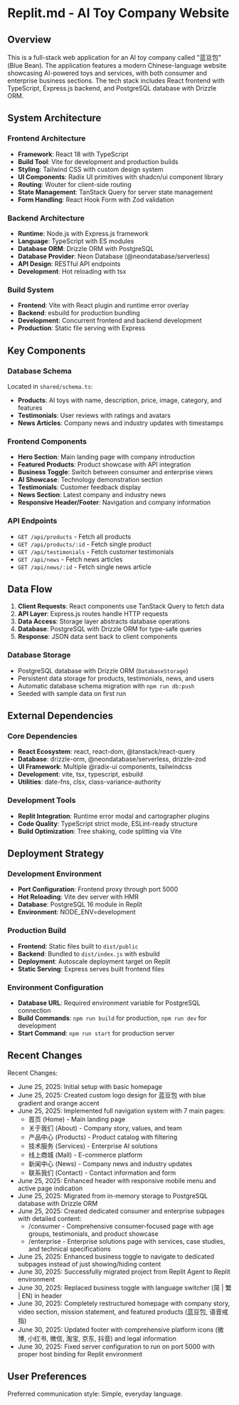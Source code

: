 # Replit.md - AI Toy Company Website

## Overview

This is a full-stack web application for an AI toy company called "蓝豆包" (Blue Bean). The application features a modern Chinese-language website showcasing AI-powered toys and services, with both consumer and enterprise business sections. The tech stack includes React frontend with TypeScript, Express.js backend, and PostgreSQL database with Drizzle ORM.

## System Architecture

### Frontend Architecture
- **Framework**: React 18 with TypeScript
- **Build Tool**: Vite for development and production builds
- **Styling**: Tailwind CSS with custom design system
- **UI Components**: Radix UI primitives with shadcn/ui component library
- **Routing**: Wouter for client-side routing
- **State Management**: TanStack Query for server state management
- **Form Handling**: React Hook Form with Zod validation

### Backend Architecture
- **Runtime**: Node.js with Express.js framework
- **Language**: TypeScript with ES modules
- **Database ORM**: Drizzle ORM with PostgreSQL
- **Database Provider**: Neon Database (@neondatabase/serverless)
- **API Design**: RESTful API endpoints
- **Development**: Hot reloading with tsx

### Build System
- **Frontend**: Vite with React plugin and runtime error overlay
- **Backend**: esbuild for production bundling
- **Development**: Concurrent frontend and backend development
- **Production**: Static file serving with Express

## Key Components

### Database Schema
Located in `shared/schema.ts`:
- **Products**: AI toys with name, description, price, image, category, and features
- **Testimonials**: User reviews with ratings and avatars
- **News Articles**: Company news and industry updates with timestamps

### Frontend Components
- **Hero Section**: Main landing page with company introduction
- **Featured Products**: Product showcase with API integration
- **Business Toggle**: Switch between consumer and enterprise views
- **AI Showcase**: Technology demonstration section
- **Testimonials**: Customer feedback display
- **News Section**: Latest company and industry news
- **Responsive Header/Footer**: Navigation and company information

### API Endpoints
- `GET /api/products` - Fetch all products
- `GET /api/products/:id` - Fetch single product
- `GET /api/testimonials` - Fetch customer testimonials
- `GET /api/news` - Fetch news articles
- `GET /api/news/:id` - Fetch single news article

## Data Flow

1. **Client Requests**: React components use TanStack Query to fetch data
2. **API Layer**: Express.js routes handle HTTP requests
3. **Data Access**: Storage layer abstracts database operations
4. **Database**: PostgreSQL with Drizzle ORM for type-safe queries
5. **Response**: JSON data sent back to client components

### Database Storage
- PostgreSQL database with Drizzle ORM (`DatabaseStorage`)
- Persistent data storage for products, testimonials, news, and users
- Automatic database schema migration with `npm run db:push`
- Seeded with sample data on first run

## External Dependencies

### Core Dependencies
- **React Ecosystem**: react, react-dom, @tanstack/react-query
- **Database**: drizzle-orm, @neondatabase/serverless, drizzle-zod
- **UI Framework**: Multiple @radix-ui components, tailwindcss
- **Development**: vite, tsx, typescript, esbuild
- **Utilities**: date-fns, clsx, class-variance-authority

### Development Tools
- **Replit Integration**: Runtime error modal and cartographer plugins
- **Code Quality**: TypeScript strict mode, ESLint-ready structure
- **Build Optimization**: Tree shaking, code splitting via Vite

## Deployment Strategy

### Development Environment
- **Port Configuration**: Frontend proxy through port 5000
- **Hot Reloading**: Vite dev server with HMR
- **Database**: PostgreSQL 16 module in Replit
- **Environment**: NODE_ENV=development

### Production Build
- **Frontend**: Static files built to `dist/public`
- **Backend**: Bundled to `dist/index.js` with esbuild
- **Deployment**: Autoscale deployment target on Replit
- **Static Serving**: Express serves built frontend files

### Environment Configuration
- **Database URL**: Required environment variable for PostgreSQL connection
- **Build Commands**: `npm run build` for production, `npm run dev` for development
- **Start Command**: `npm run start` for production server

## Recent Changes

Recent Changes:
- June 25, 2025: Initial setup with basic homepage
- June 25, 2025: Created custom logo design for 蓝豆包 with blue gradient and orange accent
- June 25, 2025: Implemented full navigation system with 7 main pages:
  * 首页 (Home) - Main landing page
  * 关于我们 (About) - Company story, values, and team
  * 产品中心 (Products) - Product catalog with filtering
  * 技术服务 (Services) - Enterprise AI solutions
  * 线上商城 (Mall) - E-commerce platform
  * 新闻中心 (News) - Company news and industry updates
  * 联系我们 (Contact) - Contact information and form
- June 25, 2025: Enhanced header with responsive mobile menu and active page indication
- June 25, 2025: Migrated from in-memory storage to PostgreSQL database with Drizzle ORM
- June 25, 2025: Created dedicated consumer and enterprise subpages with detailed content:
  * /consumer - Comprehensive consumer-focused page with age groups, testimonials, and product showcase
  * /enterprise - Enterprise solutions page with services, case studies, and technical specifications
- June 25, 2025: Enhanced business toggle to navigate to dedicated subpages instead of just showing/hiding content
- June 30, 2025: Successfully migrated project from Replit Agent to Replit environment
- June 30, 2025: Replaced business toggle with language switcher (简 | 繁 | EN) in header
- June 30, 2025: Completely restructured homepage with company story, video section, mission statement, and featured products (蓝豆包, 语音戒指)
- June 30, 2025: Updated footer with comprehensive platform icons (微博, 小红书, 微信, 淘宝, 京东, 抖音) and legal information
- June 30, 2025: Fixed server configuration to run on port 5000 with proper host binding for Replit environment

## User Preferences

Preferred communication style: Simple, everyday language.